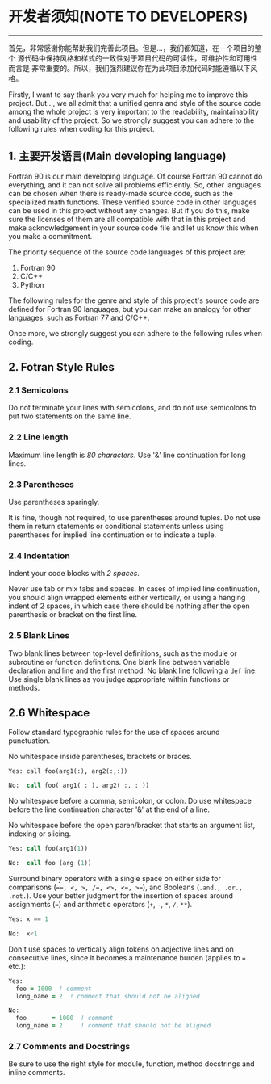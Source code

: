 # 开发者须知(NOTE TO DEVELOPERS)
------

首先，非常感谢你能帮助我们完善此项目。但是...，我们都知道，在一个项目的整个
源代码中保持风格和样式的一致性对于项目代码的可读性，可维护性和可用性而言是
非常重要的。所以，我们强烈建议你在为此项目添加代码时能遵循以下风格。

Firstly, I want to say thank you very much for helping me to improve this
project. But..., we all admit that a unified genra and style of the source code
among the whole project is very important to the readability, maintainability
and usability of the project. So we strongly suggest you can adhere to the 
following rules when coding for this project.

## 1. 主要开发语言(Main developing language)

Fortran 90 is our main developing language.
Of course Fortran 90 cannot do everything, and it can not solve all problems 
efficiently. So, other languages can be chosen when there is ready-made source
code, such as the specialized math functions. These verified source code in 
other languages can be used in this project without any changes. But if you do 
this, make sure the licenses of them are all compatible with that in this
project and make acknowledgement in your source code file and let us know this
when you make a commitment.

The priority sequence of the source code languages of this project are:
1. Fortran 90
2. C/C++
3. Python

The following rules for the genre and style of this project's source code are
defined for Fortran 90 languages, but you can make an analogy for other
languages, such as Fortran 77 and C/C++. 

Once more, we strongly suggest you can adhere to the following rules when
coding.

## 2. Fotran Style Rules

### 2.1 Semicolons

Do not terminate your lines with semicolons, and do not use semicolons to put
two statements on the same line.

### 2.2 Line length

Maximum line length is *80 characters*. Use '&' line continuation for long lines.

### 2.3 Parentheses

Use parentheses sparingly.

It is fine, though not required, to use parentheses around tuples. Do not use
them in return statements or conditional statements unless using parentheses for
implied line continuation or to indicate a tuple.

### 2.4 Indentation

Indent your code blocks with *2 spaces*. 

Never use tab or mix tabs and spaces. In cases of implied line continuation,
you should align wrapped elements either vertically, or using a hanging indent 
of 2 spaces, in which case there should be nothing after the open parenthesis or
bracket on the first line.

### 2.5 Blank Lines

Two blank lines between top-level definitions, such as the module or subroutine
or function definitions. One blank line between variable declaration and 
line and the first method. No blank line following a `def` line. Use single
blank lines as you judge appropriate within functions or methods.

## 2.6 Whitespace

Follow standard typographic rules for the use of spaces around punctuation.

No whitespace inside parentheses, brackets or braces.

```fotran
Yes: call foo(arg1(:), arg2(:,:))
```

```fortran
No:  call foo( arg1( : ), arg2( :, : ))
```

No whitespace before a comma, semicolon, or colon. Do use whitespace before the
line continuation character '&' at the end of a line.

No whitespace before the open paren/bracket that starts an argument list,
indexing or slicing.

```fortran
Yes: call foo(arg1(1))
```

```fortran
No:  call foo (arg (1))
```

Surround binary operators with a single space on either side for comparisons 
(`==, <, >, /=, <>, <=, >=`), and Booleans (`.and., .or., .not.`). 
Use your better judgment for the insertion of spaces around assignments (`=`)
and arithmetic operators (`+`, `-`, `*`, `/`, `**`).

```fortran
Yes: x == 1
```

```fortran
No:  x<1
```

Don't use spaces to vertically align tokens on adjective lines and on
consecutive lines, since it becomes a maintenance burden (applies to `=` etc.):

```fortran
Yes:
  foo = 1000  ! comment
  long_name = 2  ! comment that should not be aligned
```

```fortran
No:
  foo       = 1000  ! comment
  long_name = 2     ! comment that should not be aligned
```

### 2.7 Comments and Docstrings

Be sure to use the right style for module, function, method docstrings and
inline comments.


